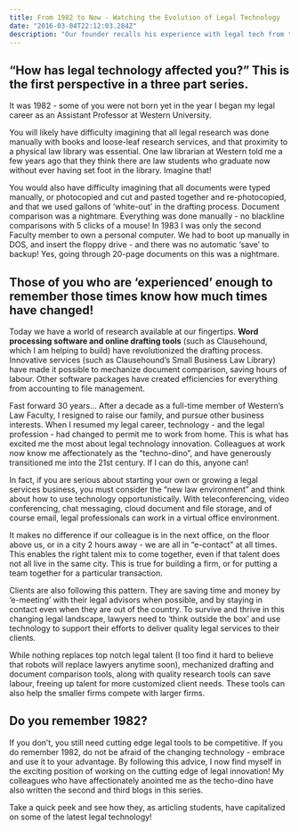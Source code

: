 ```yaml
---
title: From 1982 to Now - Watching the Evolution of Legal Technology
date: "2016-03-04T22:12:03.284Z"
description: "Our founder recalls his experience with legal tech from the start of his career until now."
---
```


## “How has legal technology affected you?” This is the first perspective in a three part series.

It was 1982 - some of you were not born yet in the year I began my legal career as an Assistant Professor at Western University. 

You will likely have difficulty imagining that all legal research was done manually with books and loose-leaf research services, and that proximity to a physical law library was essential. One law librarian at Western told me a few years ago that they think there are law students who graduate now without ever having set foot in the library. Imagine that!

You would also have difficulty imagining that all documents were typed manually, or photocopied and cut and pasted together and re-photocopied, and that we used gallons of ‘white-out’ in the drafting process. Document comparison was a nightmare. Everything was done manually - no blackline comparisons with 5 clicks of a mouse! In 1983 I was only the second Faculty member to own a personal computer. We had to boot up manually in DOS, and insert the floppy drive - and there was no automatic ‘save’ to backup! Yes, going through 20-page documents on this was a nightmare.

## Those of you who are ‘experienced’ enough to remember those times know how much times have changed!

Today we have a world of research available at our fingertips. **Word processing software and online drafting tools** (such as Clausehound, which I am helping to build) have revolutionized the drafting process. Innovative services (such as Clausehound’s Small Business Law Library) have made it possible to mechanize document comparison, saving hours of labour. Other software packages have created efficiencies for everything from accounting to file management.

Fast forward 30 years… After a decade as a full-time member of Western’s Law Faculty, I resigned to raise our family, and pursue other business interests. When I resumed my legal career, technology - and the legal profession - had changed to permit me to work from home. This is what has excited me the most about legal technology innovation. Colleagues at work now know me affectionately as the “techno-dino”, and have generously transitioned me into the 21st century. If I can do this, anyone can!

In fact, if you are serious about starting your own or growing a legal services business, you must consider the “new law environment” and think about how to use technology opportunistically. With teleconferencing, video conferencing, chat messaging, cloud document and file storage, and of course email, legal professionals can work in a virtual office environment.

It makes no difference if our colleague is in the next office, on the floor above us, or in a city 2 hours away - we are all in “e-contact” at all times. This enables the right talent mix to come together, even if that talent does not all live in the same city. This is true for building a firm, or for putting a team together for a particular transaction.

Clients are also following this pattern. They are saving time and money by ‘e-meeting’ with their legal advisors when possible, and by staying in contact even when they are out of the country. To survive and thrive in this changing legal landscape, lawyers need to ‘think outside the box’ and use technology to support their efforts to deliver quality legal services to their clients.

While nothing replaces top notch legal talent (I too find it hard to believe that robots will replace lawyers anytime soon), mechanized drafting and document comparison tools, along with quality research tools can save labour, freeing up talent for more customized client needs. These tools can also help the smaller firms compete with larger firms.

## Do you remember 1982?

If you don’t, you still need cutting edge legal tools to be competitive. If you do remember 1982, do not be afraid of the changing technology - embrace and use it to your advantage. By following this advice, I now find myself in the exciting position of working on the cutting edge of legal innovation! My colleagues who have affectionately anointed me as the techo-dino have also written the second and third blogs in this series.

Take a quick peek and see how they, as articling students, have capitalized on some of the latest legal technology!

